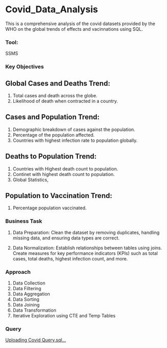 # Covid_Data_Analysis
This is a comprehensive analysis of the covid datasets provided by the WHO on the global trends of effects and vacinnations using SQL.

### Tool: 
SSMS  

### Key Objectives  

## Global Cases and Deaths Trend:
1. Total cases and death across the globe.
2. Likelihood of death when contracted in a country.
   
## Cases and Population Trend:
1. Demographic breakdown of cases against the population.
2. Percentage of the population affected.
3. Countries with highest infection rate to population globally.
   
## Deaths to Population Trend:
1. Countries with Highest death count to population.
2. Continet with highest death count to population.
3. Global Statistics,
   
## Population to Vaccination Trend:
1. Percentage population vaccinated.


### Business Task
1. Data Preparation:
Clean the dataset by removing duplicates, handling missing data, and ensuring data
types are correct.

2. Data Normalization:
Establish relationships between tables using joins.
Create measures for key performance indicators (KPIs) such as total cases, total deaths, highest infection count, and more. 

### Approach
1. Data Collection
2. Data Filtering
3. Data Aggregation
4. Data Sorting
5. Data Joining
6. Data Transformation
7. Iterative Exploration using CTE and Temp Tables

### Query 

[Uploading Covid Query.sql…]()







